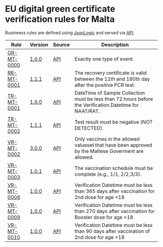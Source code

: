 # EU digital green certificate verification rules for Malta

Busineess rules are defined using [JsonLogic](https://jsonlogic.com) and served via [API](https://dgca-businessrule-service.ezdrav.si/rules/MT).

| Rule | Version | Source | Description |
| ---- | ------- | ------ | ----------- |
| [GR-MT-0000](GR-MT-0000.json) | [1.0.0](GR-MT-0000_1.0.0.json) | [API](https://dgca-businessrule-service.ezdrav.si/rules/MT/fd3b5d80494c0eec3279f2bb9ed614f3a23fc35dd341a3369007d9c585fecd88) | Exactly one type of event. |
| [RR-MT-0001](RR-MT-0001.json) | [1.1.1](RR-MT-0001_1.1.1.json) | [API](https://dgca-businessrule-service.ezdrav.si/rules/MT/aeff138e58f75463fc4e9f8593aff0461cbe99185dd8d489631d84d4c1eb43ef) | The recovery certificate is valid between the 11th and 180th day after the positive PCR test.  |
| [TR-MT-0001](TR-MT-0001.json) | [1.0.0](TR-MT-0001_1.0.0.json) | [API](https://dgca-businessrule-service.ezdrav.si/rules/MT/b9ff899f42c64afbd059ecc22086dc359087b5b4b25275aa16153e7be22c1287) | DateTime of Sample Collection must be less than 72 hours before the Verification Datetime for NAAT/RAT. |
| [TR-MT-0002](TR-MT-0002.json) | [1.1.1](TR-MT-0002_1.1.1.json) | [API](https://dgca-businessrule-service.ezdrav.si/rules/MT/9be3711c6111b747237acf4de4b99e8300e91433aee885695e4eb947ba0d0f07) | Test result must be negative (NOT DETECTED). |
| [VR-MT-0002](VR-MT-0002.json) | [3.0.0](VR-MT-0002_3.0.0.json) | [API](https://dgca-businessrule-service.ezdrav.si/rules/MT/3213781e785191eee6b0b5aca611a053b63c3574d15d37704ceca491bab134e5) | Only vaccines in the allowed valueset that have been approved by the Maltese Goverment are allowed. |
| [VR-MT-0003](VR-MT-0003.json) | [1.0.1](VR-MT-0003_1.0.1.json) | [API](https://dgca-businessrule-service.ezdrav.si/rules/MT/a47c0684f4c1178633a7ca023b7298a9d6052941b561187cbd703b2120411a1e) | The vaccination schedule must be complete (e.g., 1/1, 2/2,3/3). |
| [VR-MT-0008](VR-MT-0008.json) | [1.0.0](VR-MT-0008_1.0.0.json) | [API](https://dgca-businessrule-service.ezdrav.si/rules/MT/08097d4c7d4fd49a9876ff3901d21a5988f2592a8f04182b621256f7f9976187) | Verification Datetime must be less than 365 days after vaccination for 2nd dose for age <18 |
| [VR-MT-0009](VR-MT-0009.json) | [1.0.0](VR-MT-0009_1.0.0.json) | [API](https://dgca-businessrule-service.ezdrav.si/rules/MT/0acd0b4956bc2e836ecee188d43dddcbaf468b163c9f33632cd0ecfa8eaaf49c) | Verification Datetime must be less than 270 days after vaccination for Booster dose for age >18 |
| [VR-MT-0010](VR-MT-0010.json) | [1.0.0](VR-MT-0010_1.0.0.json) | [API](https://dgca-businessrule-service.ezdrav.si/rules/MT/499ea8a23a45714092f1a62da5487d06d1a46aea0ea27e7a0acdcd574296b466) | Verification Datetime must be less than 90 days after vaccination of 2nd dose for age >18 |
